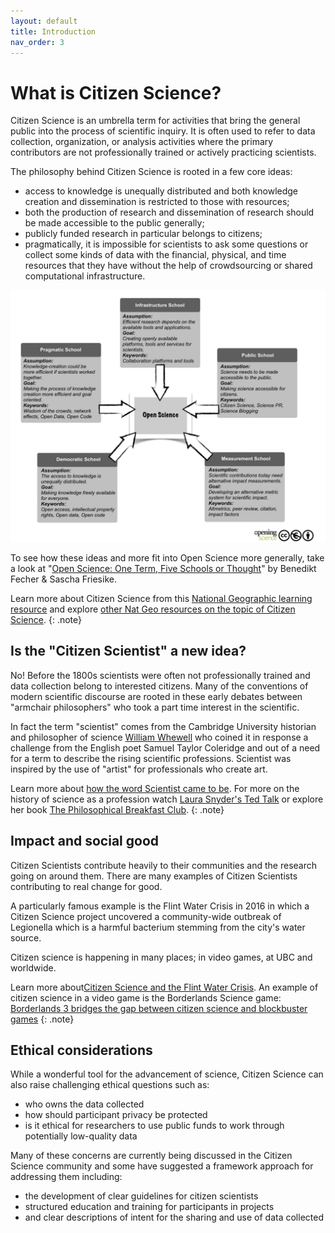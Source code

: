 ```yaml
---
layout: default
title: Introduction
nav_order: 3
---
```

# What is Citizen Science?
Citizen Science is an umbrella term for activities that bring the general public into the process of scientific inquiry. It is often used to refer to data collection, organization, or analysis activities where the primary contributors are not professionally trained or actively practicing scientists.

The philosophy behind Citizen Science is rooted in a few core ideas:
* access to knowledge is unequally distributed and both knowledge creation and dissemination is restricted to those with resources;
* both the production of research and dissemination of research should be made accessible to the public generally;
* publicly funded research in particular belongs to citizens;
* pragmatically, it is impossible for scientists to ask some questions or collect some kinds of data with the financial, physical, and time resources that they have without the help of crowdsourcing or shared computational infrastructure.

<img src="images/five-schools-of-thought.png" alt="Five Schools of Open Science thought" width="600" height="auto">

To see how these ideas and more fit into Open Science more generally, take a look at "[Open Science: One Term, Five Schools or Thought](http://book.openingscience.org.s3-website-eu-west-1.amazonaws.com/basics_background/open_science_one_term_five_schools_of_thought.html)" by Benedikt Fecher & Sascha Friesike.

Learn more about Citizen Science from this [National Geographic learning resource](https://www.nationalgeographic.org/encyclopedia/citizen-science/) and explore [other Nat Geo resources on the topic of Citizen Science](https://www.nationalgeographic.org/topics/citizen-science/?q=&page=1&per_page=25).
{: .note}

## Is the "Citizen Scientist" a new idea?
No! Before the 1800s scientists were often not professionally trained and data collection belong to interested citizens. Many of the conventions of modern scientific discourse are rooted in these early debates between "armchair philosophers" who took a part time interest in the scientific.

In fact the term "scientist" comes from the Cambridge University historian and philosopher of science [William Whewell](https://plato.stanford.edu/entries/whewell/) who coined it in response a challenge from the English poet Samuel Taylor Coleridge and out of a need for a term to describe the rising scientific professions. Scientist was inspired by the use of "artist" for professionals who create art.

Learn more about [how the word Scientist came to be](https://www.npr.org/templates/story/story.php?storyId=127037417). For more on the history of science as a profession watch [Laura Snyder's Ted Talk](https://www.ted.com/talks/laura_snyder_the_philosophical_breakfast_club?language=en) or explore her book [The Philosophical Breakfast Club](https://vpl.bibliocommons.com/item/show/2383885038).
{: .note}

## Impact and social good
Citizen Scientists contribute heavily to their communities and the research going on around them. There are many examples of Citizen Scientists contributing to real change for good.

A particularly famous example is the Flint Water Crisis in 2016 in which a Citizen Science project uncovered a community-wide outbreak of Legionella which is a harmful bacterium stemming from the city's water source.

Citizen science is happening in many places; in video games, at UBC and worldwide.

Learn more about[Citizen Science and the Flint Water Crisis](https://theoryandpractice.citizenscienceassociation.org/articles/10.5334/cstp.154/). An example of citizen science in a video game is the Borderlands Science game: [Borderlands 3 bridges the gap between citizen science and blockbuster games](https://techcrunch.com/2020/04/07/borderlands-3-science-research-gut-microbiome/)
{: .note}

## Ethical considerations
While a wonderful tool for the advancement of science, Citizen Science can also raise challenging ethical questions such as:
* who owns the data collected
* how should participant privacy be protected
* is it ethical for researchers to use public funds to work through potentially low-quality data

Many of these concerns are currently being discussed in the Citizen Science community and some have suggested a framework approach for addressing them including:
* the development of clear guidelines for citizen scientists
* structured education and training for participants in projects
* and clear descriptions of intent for the sharing and use of data collected
